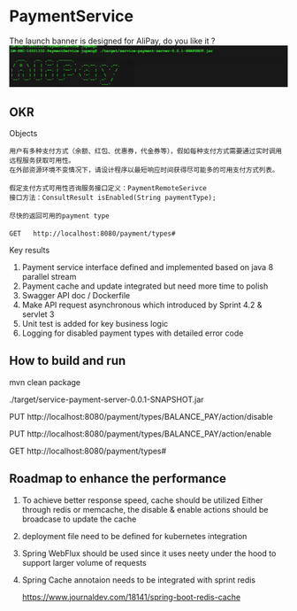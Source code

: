 # PaymentService

The launch banner is designed for AliPay,  do you like it ?
![Colored Banner](https://raw.githubusercontent.com/djkpengjun/PaymentService/master/alipay.png)

## OKR
   
   Objects

    用户有多种支付方式（余额、红包、优惠券，代金券等），假如每种支付方式需要通过实时调用远程服务获取可用性。
    在外部资源环境不变情况下，请设计程序以最短响应时间获得尽可能多的可用支付方式列表。

    假定支付方式可用性咨询服务接口定义：PaymentRemoteSerivce
    接口方法：ConsultResult isEnabled(String paymentType); 
  
    尽快的返回可用的payment type
    
    GET   http://localhost:8080/payment/types#
    
    
   Key results
   
   1) Payment service interface defined and implemented based on java 8 parallel stream
   2) Payment cache and update integrated but need more time to polish 
   3) Swagger API doc / Dockerfile
   4) Make API request asynchronous which introduced by Sprint 4.2 & servlet 3
   5) Unit test is added for key business logic
   6) Logging for disabled payment types with detailed error code
   
   
## How to build and run
   
   mvn clean package
   
   ./target/service-payment-server-0.0.1-SNAPSHOT.jar
   
   
   PUT   http://localhost:8080/payment/types/BALANCE_PAY/action/disable
   
   PUT   http://localhost:8080/payment/types/BALANCE_PAY/action/enable
   
   GET   http://localhost:8080/payment/types#
   
## Roadmap to enhance the performance

   1) To achieve better response speed, cache should be utilized
      Either through redis or memcache,  the disable & enable actions should be broadcase to update the cache 
      
   2) deployment file need to be defined for kubernetes integration
   
   3) Spring WebFlux should be used since it uses neety under the hood to support larger volume of requests

   4) Spring Cache annotaion needs to be integrated with sprint redis
   
      https://www.journaldev.com/18141/spring-boot-redis-cache

